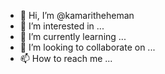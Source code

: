 - 👋 Hi, I’m @kamaritheheman
- 👀 I’m interested in ...
- 🌱 I’m currently learning ...
- 💞️ I’m looking to collaborate on ...
- 📫 How to reach me ...

<!---
kamaritheheman/kamaritheheman is a ✨ special ✨ repository because its `README.md` (this file) appears on your GitHub profile.
You can click the Preview link to take a look at your changes.
--->

